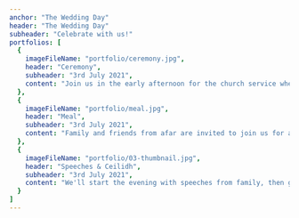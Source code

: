 ```yaml
---
anchor: "The Wedding Day"
header: "The Wedding Day"
subheader: "Celebrate with us!"
portfolios: [
  {
    imageFileName: "portfolio/ceremony.jpg",
    header: "Ceremony",
    subheader: "3rd July 2021",
    content: "Join us in the early afternoon for the church service where we will be officially married!"
  },
  {
    imageFileName: "portfolio/meal.jpg",
    header: "Meal",
    subheader: "3rd July 2021",
    content: "Family and friends from afar are invited to join us for an early dinner, menu coming soon!"
  },
  {
    imageFileName: "portfolio/03-thumbnail.jpg",
    header: "Speeches & Ceilidh",
    subheader: "3rd July 2021",
    content: "We'll start the evening with speeches from family, then get your kilts on for the ceilidh!"
  }
]
---
```

